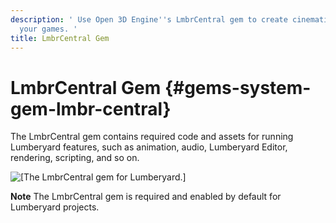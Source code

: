 ```yaml
---
description: ' Use Open 3D Engine''s LmbrCentral gem to create cinematic sequences for
  your games. '
title: LmbrCentral Gem
---
```

# LmbrCentral Gem {#gems-system-gem-lmbr-central}

The LmbrCentral gem contains required code and assets for running Lumberyard features, such as animation, audio, Lumberyard Editor, rendering, scripting, and so on\.

![\[The LmbrCentral gem for Lumberyard.\]](/images/user-guide/gems/gem-system-gem-lmbrcentral.png)

**Note**
The LmbrCentral gem is required and enabled by default for Lumberyard projects\.